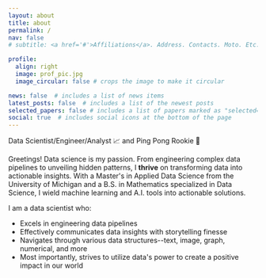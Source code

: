 ```yaml
---
layout: about
title: about
permalink: /
nav: false
# subtitle: <a href='#'>Affiliations</a>. Address. Contacts. Moto. Etc.

profile:
  align: right
  image: prof_pic.jpg
  image_circular: false # crops the image to make it circular

news: false  # includes a list of news items
latest_posts: false  # includes a list of the newest posts
selected_papers: false # includes a list of papers marked as "selected={true}"
social: true  # includes social icons at the bottom of the page
---
```


Data Scientist/Engineer/Analyst 📈 and Ping Pong Rookie 🏓

Greetings! Data science is my passion. From engineering complex data pipelines to unveiling hidden patterns, I **thrive** on transforming data into actionable insights. With a Master's in Applied Data Science from the University of Michigan and a B.S. in Mathematics specialized in Data Science, I wield machine learning and A.I. tools into actionable solutions.

I am a data scientist who:
* Excels in engineering data pipelines
* Effectively communicates data insights with storytelling finesse
* Navigates through various data structures--text, image, graph, numerical, and more
* Most importantly, strives to utilize data's power to create a positive impact in our world
